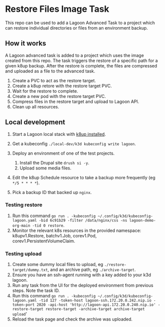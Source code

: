 # Restore Files Image Task

This repo can be used to add a Lagoon Advanced Task to a project which can restore individual
directories or files from an environment backup.

## How it works

A Lagoon advanced task is added to a project which uses the image created from this repo. The task
triggers the restore of a specific path for a given k8up backup. After the restore is complete, the
files are compressed and uploaded as a file to the advanced task.

1. Create a PVC to act as the restore target.
2. Create a k8up retore with the restore target PVC.
3. Wait for the restore to complete.
4. Create a new pod with the restore target PVC.
5. Compress files in the restore target and upload to Lagoon API.
6. Clean up all resources.

## Local development

1. Start a Lagoon local stack with [k8up installed](https://github.com/uselagoon/lagoon/blob/main/Makefile#L495).
2. Get a kubeconfig `./local-dev/k3d kubeconfig write lagoon`.
3. Deploy an environment of one of the test projects.

   1. Install the Drupal site `drush si -y`.
   2. Upload some media files.

4. Edit the k8up Schedule resource to take a backup more frequently (eg `*/5 * * * *`).
5. Pick a backup ID that backed up `nginx`.

### Testing restore

1. Run this command `go run . -kubeconfig ~/.config/k3d/kubeconfig-lagoon.yaml -bid 6c91b29 -filter /data/nginx/css -ns lagoon-demo-org-main -tid 0 restore`.
2. Monitor the relevant k8s resources in the provided namespace: k8upv1.Restore, batchv1.Job, corev1.Pod, corev1.PersistentVolumeClaim.

### Testing upload

1. Create some dummy local files to upload, eg `./restore-target/dummy.txt`, and an archive path, eg `./archive-target`.
2. Ensure you have an ssh-agent running with a key added to your k3d lagoon.
3. Run any task from the UI for the deployed environment from previous steps. Note the task ID.
4. Run this command `go run . -kubeconfig ~/.config/k3d/kubeconfig-lagoon.yaml -tid 127 -token-host lagoon-ssh.172.20.0.242.nip.io -token-port 2020 -api-host 'http://lagoon-api.172.20.0.240.nip.io' -restore-target restore-target -archive-target archive-target upload`'
5. Reload the task page and check the archive was uploaded.
